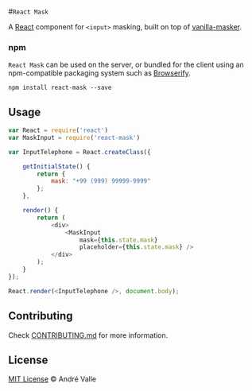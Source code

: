 #`React Mask`

A [React](http://facebook.github.io/react/) component for `<input>` masking,
built on top of [vanilla-masker](http://bankfacil.github.io/vanilla-masker).

### npm

`React Mask` can be used on the server, or bundled for the client using an
npm-compatible packaging system such as [Browserify](http://browserify.org/).

```
npm install react-mask --save
```


## Usage

```javascript
var React = require('react')
var MaskInput = require('react-mask')

var InputTelephone = React.createClass({

  	getInitialState() {
		return {
			mask: "+99 (999) 99999-9999"
		};
	},

	render() {
		return (
			<div>
				<MaskInput
					mask={this.state.mask}
					placeholder={this.state.mask} />
			</div>
		);
	}
});

React.render(<InputTelephone />, document.body);
```

## Contributing

Check [CONTRIBUTING.md](https://github.com/andrevvalle/react-mask/blob/master/CONTRIBUTING.md) for more information.

## License

[MIT License](http://andrevalle.co/) © André Valle
